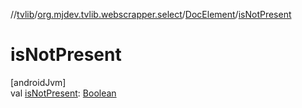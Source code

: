 //[tvlib](../../../index.md)/[org.mjdev.tvlib.webscrapper.select](../index.md)/[DocElement](index.md)/[isNotPresent](is-not-present.md)

# isNotPresent

[androidJvm]\
val [isNotPresent](is-not-present.md): [Boolean](https://kotlinlang.org/api/latest/jvm/stdlib/kotlin/-boolean/index.html)
